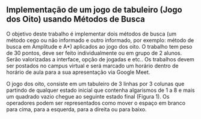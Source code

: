 <h2>Implementação de um jogo de tabuleiro (Jogo dos Oito) usando
Métodos de Busca</h2>

<p>O objetivo deste trabalho é implementar dois métodos de busca (um método cego ou não
informado e outro informado, por exemplo: método de busca em Amplitude e A*) aplicados
ao jogo dos oito. O trabalho tem peso de 30 pontos, deve ser feito individualmente ou em
grupo de 2 alunos. Serão valorizadas a interface, opção de jogadas e etc.. Os trabalhos
devem ser postados no campus virtual e será marcado um horário dentro de horário de aula
para a sua apresentação via Google Meet.</p>

<p>O jogo dos oito, consiste em um tabuleiro de 3 linhas por 3 colunas que partindo de
qualquer estado inicial que contenha algarismos de 1 a 8 e mais um quadrado vazio chegue
ao seguinte estado final (Figura 1). Os operadores podem ser representados como mover o
espaço em branco para cima, para a esquerda, para a direita ou para baixo.</p>